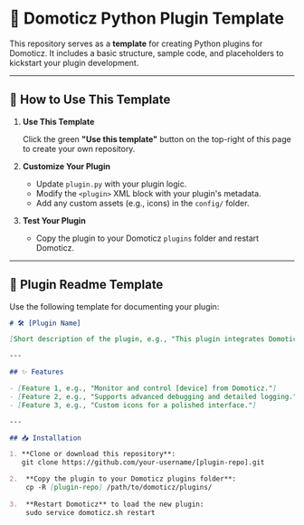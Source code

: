 # 🧩 Domoticz Python Plugin Template

This repository serves as a **template** for creating Python plugins for Domoticz. It includes a basic structure, sample code, and placeholders to kickstart your plugin development.

----------

## 🚀 How to Use This Template

1.  **Use This Template**  

    Click the green **"Use this template"** button on the top-right of this page to create your own repository.
    
3.  **Customize Your Plugin**
    -   Update `plugin.py` with your plugin logic.
    -   Modify the `<plugin>` XML block with your plugin's metadata.
    -   Add any custom assets (e.g., icons) in the `config/` folder.
  
4.  **Test Your Plugin**
    -   Copy the plugin to your Domoticz `plugins` folder and restart Domoticz.

----------

## 📄 Plugin Readme Template

Use the following template for documenting your plugin:

```markdown
# 🛠️ [Plugin Name]

[Short description of the plugin, e.g., "This plugin integrates Domoticz with [service/device]."]

---

## ✨ Features

- [Feature 1, e.g., "Monitor and control [device] from Domoticz."]
- [Feature 2, e.g., "Supports advanced debugging and detailed logging."]
- [Feature 3, e.g., "Custom icons for a polished interface."]

---

## 📥 Installation

1. **Clone or download this repository**:  
   git clone https://github.com/your-username/[plugin-repo].git

2.  **Copy the plugin to your Domoticz plugins folder**:
    cp -R [plugin-repo] /path/to/domoticz/plugins/
    
3.  **Restart Domoticz** to load the new plugin:
    sudo service domoticz.sh restart
    

